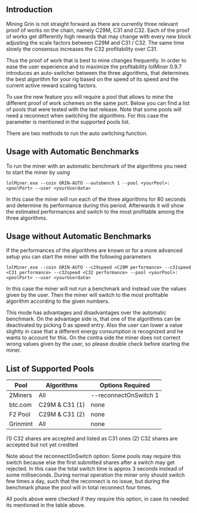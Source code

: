 ## Introduction

Mining Grin is not straight forward as there are currently three relevant proof of works on the chain, namely C29M, C31 and C32. Each of the proof of works get differently high rewards that may change with every new block adjusting the scale factors between C29M and C31 / C32. The same time slowly the consensus increases the C32 profitability over C31. 

Thus the proof of work that is best to mine changes frequently. In order to ease the user experience and to maximize the profitability lolMiner 0.9.7 introduces an auto-switcher between the three algorithms, that determines the best algorithm for your rig based on the speed of its speed and the current active reward scaling factors. 

To use the new feature you will require a pool that allows to mine the different proof of work schemes on the same port. Below you can find a list of pools that were tested with the last release. Note that some pools will need a reconnect when switching the algorithms. For this case the parameter is mentioned in the supported pools list.

There are two methods to run the auto switching function.

## Usage with Automatic Benchmarks

To run the miner with an automatic benchmark of the algorithms you need to start the miner by using

`lolMiner.exe --coin GRIN-AUTO --autobench 1 --pool <yourPool>:<poolPort> --user <yourUserdata>`

In this case the miner will run each of the three algorithms for 80 seconds and determine its performance during this period. Afterwards it will show the estimated performances and switch to the most profitable among the three algorithms.

## Usage without Automatic Benchmarks

If the performances of the algorithms are known or for a more advanced setup you can start the miner with the following parameters 

`lolMiner.exe --coin GRIN-AUTO --c29speed <C29M performance> --c31speed <C31 performance> --c32speed <C32 performance> --pool <yourPool>:<poolPort> --user <yourUserdata>`

In this case the miner will not run a benchmark and instead use the values given by the user. Then the miner will switch to the most profitable algorithm according to the given numbers. 

This mode has advantages and disadvantages over the automatic benchmark. On the advantage side is, that one of the algorithms can be deactivated by picking 0 as speed entry. Also the user can lower a value slightly in case that a different energy consumption is recognized and he wants to account for this. On the contra side the miner does not correct wrong values given by the user, so please double check before starting the miner.

## List of Supported Pools

| Pool    |   Algorithms |      Options Required
--- | --- | ---
|2Miners  |      All     |  --reconnectOnSwitch 1
|btc.com  |  C29M & C31 (1) |           none
|F2 Pool  |  C29M & C31 (2) |           none
|Grinmint |      All     |           none

(1) C32 shares are accepted and listed as C31 ones
(2) C32 shares are accepted but not yet credited

Note about the reconnectOnSwitch option: Some pools may require this switch because else the first submitted shares after a switch may get rejected. In this case the total switch time is approx 3 seconds instead of some milliseconds. During normal operation the miner only should switch few times a day, such that the reconnect is no issue, but during the benchmark phase the pool will in total reconnect four times. 

All pools above were checked if they require this option, in case its needed its mentioned in the table above. 